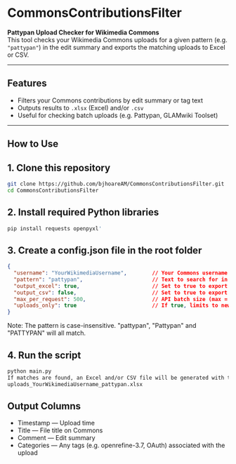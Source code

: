 # CommonsContributionsFilter

**Pattypan Upload Checker for Wikimedia Commons**  
This tool checks your Wikimedia Commons uploads for a given pattern (e.g. `"pattypan"`) in the edit summary and exports the matching uploads to Excel or CSV.

---

## Features

- Filters your Commons contributions by edit summary or tag text
- Outputs results to `.xlsx` (Excel) and/or `.csv`
- Useful for checking batch uploads (e.g. Pattypan, GLAMwiki Toolset)

---

## How to Use

## 1. Clone this repository

```bash
git clone https://github.com/bjhoareAM/CommonsContributionsFilter.git
cd CommonsContributionsFilter
```

## 2. Install required Python libraries
```bash
pip install requests openpyxl'
```

## 3. Create a config.json file in the root folder
```json
{
  "username": "YourWikimediaUsername",        // Your Commons username (case-sensitive)
  "pattern": "pattypan",                      // Text to search for in the upload comment
  "output_excel": true,                       // Set to true to export to Excel (.xlsx)
  "output_csv": false,                        // Set to true to export to CSV
  "max_per_request": 500,                     // API batch size (max = 500)
  "uploads_only": true                        // If true, limits to new uploads (not edits)
}
```
Note: The pattern is case-insensitive. "pattypan", "Pattypan" and "PATTYPAN" will all match.

## 4. Run the script
```bash
python main.py
If matches are found, an Excel and/or CSV file will be generated with the filename:
uploads_YourWikimediaUsername_pattypan.xlsx
```

## Output Columns
* Timestamp — Upload time
* Title — File title on Commons
* Comment — Edit summary
* Categories — Any tags (e.g. openrefine-3.7, OAuth) associated with the upload

